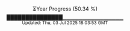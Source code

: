 <p align="center">
⏳Year Progress (50.34 %)<br>
███████████████▁▁▁▁▁▁▁▁▁▁▁▁▁▁▁ <br>
<sub>Updated: Thu, 03 Jul 2025 18:03:53 GMT</sub>
</p>


